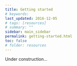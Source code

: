 ```yaml
---
title: Getting started
# keywords:
last_updated: 2016-12-05
# tags: [resources]
# summary: ""
sidebar: main_sidebar
permalink: getting-started.html
toc: false
# folder: resources
---
```


Under construction...
